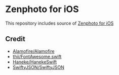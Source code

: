# Zenphoto for iOS

This repository includes source of [Zenphoto for iOS](https://itunes.apple.com/jp/app/zenphoto/id968674016?mt=8)

## Credit
- [Alamofire/Alamofire](https://github.com/Alamofire/Alamofire)
- [thii/FontAwesome.swift](https://github.com/thii/FontAwesome.swift)
- [Haneke/HanekeSwift](https://github.com/Haneke/HanekeSwift)
- [SwiftyJSON/SwiftyJSON](https://github.com/SwiftyJSON/SwiftyJSON)
